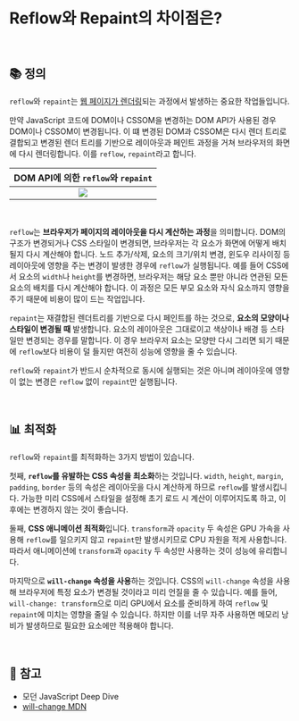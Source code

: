 # Reflow와 Repaint의 차이점은?

<br />

## 📚 정의

`reflow`와 `repaint`는 [웹 페이지가 렌더링](https://github.com/JWJung-99/Frontend-Interview-Questions/blob/main/Notes/CS/Browser-Rendering.md)되는 과정에서 발생하는 중요한 작업들입니다. 

만약 JavaScript 코드에 DOM이나 CSSOM을 변경하는 DOM API가 사용된 경우 DOM이나 CSSOM이 변경됩니다. 이 떄 변경된 DOM과 CSSOM은 다시 렌더 트리로 결합되고 변경된 렌더 트리를 기반으로 레이아웃과 페인트 과정을 거쳐 브라우저의 화면에 다시 렌더링합니다. 이를 `reflow`, `repaint`라고 합니다.

|**DOM API에 의한 `reflow`와 `repaint`**|
|:---:|
|<img src="https://github.com/user-attachments/assets/2d919f1a-5cf0-48c0-9e41-46c082d8f504" />|

<br />

`reflow`는 **브라우저가 페이지의 레이아웃을 다시 계산하는 과정**을 의미합니다. DOM의 구조가 변경되거나 CSS 스타일이 변경되면, 브라우저는 각 요소가 화면에 어떻게 배치될지 다시 계산해야 합니다. 노드 추가/삭제, 요소의 크기/위치 변경, 윈도우 리사이징 등 레이아웃에 영향을 주는 변경이 발생한 경우에 `reflow`가 실행됩니다. 예를 들어 CSS에서 요소의 `width`나 `height`를 변경하면, 브라우저는 해당 요소 뿐만 아니라 연관된 모든 요소의 배치를 다시 계산해야 합니다. 이 과정은 모든 부모 요소와 자식 요소까지 영향을 주기 때문에 비용이 많이 드는 작업입니다. 

`repaint`는 재결합된 렌더트리를 기반으로 다시 페인트를 하는 것으로, **요소의 모양이나 스타일이 변경될 때** 발생합니다. 요소의 레이아웃은 그대로이고 색상이나 배경 등 스타일만 변경되는 경우를 말합니다. 이 경우 브라우저 요소는 모양만 다시 그리면 되기 때문에 `reflow`보다 비용이 덜 들지만 여전히 성능에 영향을 줄 수 있습니다.

`reflow`와 `repaint`가 반드시 순차적으로 동시에 실행되는 것은 아니며 레이아웃에 영향이 없는 변경은 `reflow` 없이 `repaint`만 실행됩니다.

<br />

## 📊 최적화

`reflow`와 `repaint`를 최적화하는 3가지 방법이 있습니다.

첫째, **`reflow`를 유발하는 CSS 속성을 최소화**하는 것입니다. `width`, `height`, `margin`, `padding`, `border` 등의 속성은 레이아웃을 다시 계산하게 하므로 `reflow`를 발생시킵니다. 가능한 미리 CSS에서 스타일을 설정해 초기 로드 시 계산이 이루어지도록 하고, 이후에는 변경하지 않는 것이 좋습니다.

둘째, **CSS 애니메이션 최적화**입니다. `transform`과 `opacity` 두 속성은 GPU 가속을 사용해 `reflow`를 일으키지 않고 `repaint`만 발생시키므로 CPU 자원을 적게 사용합니다. 따라서 애니메이션에 `transform`과 `opacity` 두 속성만 사용하는 것이 성능에 유리합니다.

마지막으로 **`will-change` 속성을 사용**하는 것입니다. CSS의 `will-change` 속성을 사용해 브라우저에 특정 요소가 변경될 것이라고 미리 언질을 줄 수 있습니다. 예를 들어, `will-change: transform`으로 미리 GPU에서 요소를 준비하게 하여 `reflow` 및 `repaint`에 미치는 영향을 줄일 수 있습니다. 하지만 이를 너무 자주 사용하면 메모리 낭비가 발생하므로 필요한 요소에만 적용해야 합니다.

<br />

## 📖 참고

- 모던 JavaScript Deep Dive
- [will-change MDN](https://developer.mozilla.org/ko/docs/Web/CSS/will-change)
